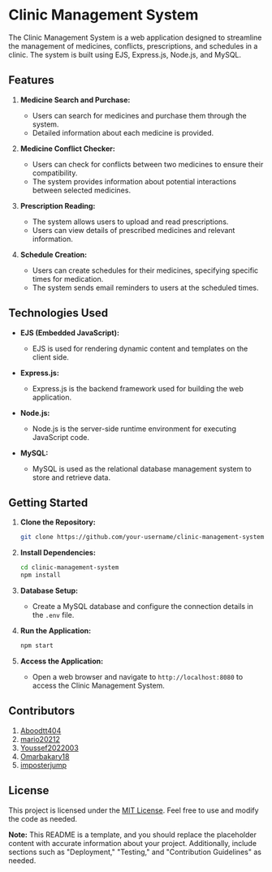 # Clinic Management System

The Clinic Management System is a web application designed to streamline the management of medicines, conflicts, prescriptions, and schedules in a clinic. The system is built using EJS, Express.js, Node.js, and MySQL.

## Features

1. **Medicine Search and Purchase:**
   - Users can search for medicines and purchase them through the system.
   - Detailed information about each medicine is provided.

2. **Medicine Conflict Checker:**
   - Users can check for conflicts between two medicines to ensure their compatibility.
   - The system provides information about potential interactions between selected medicines.

3. **Prescription Reading:**
   - The system allows users to upload and read prescriptions.
   - Users can view details of prescribed medicines and relevant information.

4. **Schedule Creation:**
   - Users can create schedules for their medicines, specifying specific times for medication.
   - The system sends email reminders to users at the scheduled times.

## Technologies Used

- **EJS (Embedded JavaScript):**
  - EJS is used for rendering dynamic content and templates on the client side.

- **Express.js:**
  - Express.js is the backend framework used for building the web application.

- **Node.js:**
  - Node.js is the server-side runtime environment for executing JavaScript code.

- **MySQL:**
  - MySQL is used as the relational database management system to store and retrieve data.

## Getting Started

1. **Clone the Repository:**
   ```bash
   git clone https://github.com/your-username/clinic-management-system.git
   ```

2. **Install Dependencies:**
   ```bash
   cd clinic-management-system
   npm install
   ```

3. **Database Setup:**
   - Create a MySQL database and configure the connection details in the `.env` file.

4. **Run the Application:**
   ```bash
   npm start
   ```

5. **Access the Application:**
   - Open a web browser and navigate to `http://localhost:8080` to access the Clinic Management System.

## Contributors

1. [Aboodtt404](https://github.com/Aboodtt404)
2. [mario20212](https://github.com/mario20212)
3. [Youssef2022003](https://github.com/Youssef2022003)
4. [Omarbakary18](https://github.com/Omarbakary18)
5. [imposterjump](https://github.com/imposterjump)

## License

This project is licensed under the [MIT License](LICENSE). Feel free to use and modify the code as needed.

**Note:** This README is a template, and you should replace the placeholder content with accurate information about your project. Additionally, include sections such as "Deployment," "Testing," and "Contribution Guidelines" as needed.
